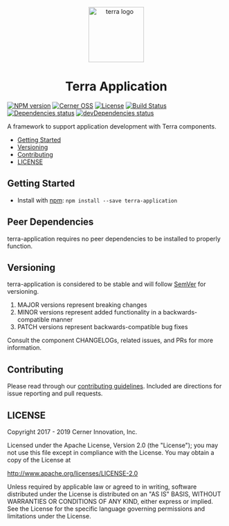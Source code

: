 <!-- Logo -->
<p align="center">
  <img height="128" width="128" src="https://github.com/cerner/terra-application/raw/master/terra.png" alt="terra logo" />
</p>

<!-- Name -->
<h1 align="center">
  Terra Application
</h1>

[![NPM version](https://badgen.net/npm/v/terra-application)](https://www.npmjs.org/package/terra-application)
[![Cerner OSS](https://badgen.net/badge/Cerner/OSS/blue)](http://engineering.cerner.com/2014/01/cerner-and-open-source/)
[![License](https://badgen.net/github/license/cerner/terra-application)](https://github.com/cerner/terra-application/blob/master/LICENSE)
[![Build Status](https://badgen.net/travis/cerner/terra-application)](https://travis-ci.com/cerner/terra-application)
[![Dependencies status](https://badgen.net/david/dep/cerner/terra-application)](https://david-dm.org/cerner/terra-application)
[![devDependencies status](https://badgen.net/david/dev/cerner/terra-application)](https://david-dm.org/cerner/terra-application?type=dev)

A framework to support application development with Terra components.

* [Getting Started](#getting-started)
* [Versioning](#versioning)
* [Contributing](#contributing)
* [LICENSE](#license)

## Getting Started

* Install with [npm](https://www.npmjs.com): `npm install --save terra-application`

## Peer Dependencies

terra-application requires no peer dependencies to be installed to properly function.

## Versioning

terra-application is considered to be stable and will follow [SemVer](https://semver.org/) for versioning.

1. MAJOR versions represent breaking changes
2. MINOR versions represent added functionality in a backwards-compatible manner
3. PATCH versions represent backwards-compatible bug fixes

Consult the component CHANGELOGs, related issues, and PRs for more information.

## Contributing

Please read through our [contributing guidelines](CONTRIBUTING.md). Included are directions for issue reporting and pull requests.

## LICENSE

Copyright 2017 - 2019 Cerner Innovation, Inc.

Licensed under the Apache License, Version 2.0 (the "License"); you may not use this file except in compliance with the License. You may obtain a copy of the License at

<http://www.apache.org/licenses/LICENSE-2.0>

Unless required by applicable law or agreed to in writing, software distributed under the License is distributed on an "AS IS" BASIS, WITHOUT WARRANTIES OR CONDITIONS OF ANY KIND, either express or implied. See the License for the specific language governing permissions and limitations under the License.
